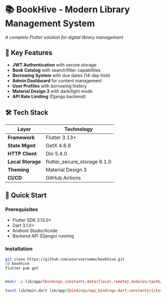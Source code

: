 # 📚 BookHive - Modern Library Management System


*A complete Flutter solution for digital library management*

## 🌟 Key Features
- **JWT Authentication** with secure storage
- **Book Catalog** with search/filter capabilities
- **Borrowing System** with due dates (14-day limit)
- **Admin Dashboard** for content management
- **User Profiles** with borrowing history
- **Material Design 3** with dark/light mode
- **API Rate Limiting** (Django backend)


## 🛠 Tech Stack
| Layer            | Technology                      |
|------------------|---------------------------------|
| **Framework**    | Flutter 3.13+                  |
| **State Mgmt**   | GetX 4.6.6                     |
| **HTTP Client**  | Dio 5.4.0                      |
| **Local Storage**| flutter_secure_storage 8.1.0    |
| **Theming**      | Material Design 3               |
| **CI/CD**        | GitHub Actions                  |

## 🚀 Quick Start

### Prerequisites
- Flutter SDK 3.13.0+
- Dart 3.1.0+
- Android Studio/Xcode
- Backend API (Django) running

### Installation
```bash
git clone https://github.com/yourusername/bookhive.git
cd bookhive
flutter pub get


mkdir -p lib/app/{bindings,constants,data/{local,remote},modules/{auth/{controller,model,view},books/{controller,model,view},borrow/{controller,model,view},profile/{controller,model,view},admin/{controller,model,view}},routes,theme,widgets} lib/core/{extensions,utils,values}

touch lib/main.dart lib/app/{bindings/app_bindings.dart,constants/{storage_keys.dart,api_routes.dart,app_constants.dart},data/local/local_storage_service.dart,data/remote/{api_service.dart,auth_repository.dart,book_repository.dart,borrow_repository.dart},modules/auth/{controller/auth_controller.dart,model/auth_model.dart,view/{login_page.dart,register_page.dart}},modules/books/{controller/book_controller.dart,model/book_model.dart,view/books_page.dart},modules/borrow/{controller/borrow_controller.dart,model/borrow_model.dart,view/borrow_page.dart},modules/profile/{controller/profile_controller.dart,model/profile_model.dart,view/profile_page.dart},modules/admin/{controller/admin_controller.dart,model/admin_model.dart,view/admin_dashboard.dart},routes/app_pages.dart,theme/app_theme.dart,widgets/{main_drawer.dart,book_card.dart,loading_indicator.dart,error_widget.dart}} lib/core/{extensions/string_extensions.dart,utils/date_utils.dart,values/dimens.dart}


